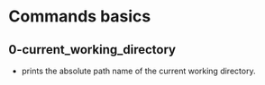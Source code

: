 # Commands basics
## 0-current_working_directory
* prints the absolute path name of the current working directory.